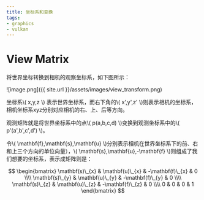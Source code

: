 ```yaml
---
title: 坐标系和变换
tags: 
- graphics
- vulkan
---
```


# View Matrix

将世界坐标转换到相机的观察坐标系，如下图所示：

![image.png]({{ site.url }}/assets/images/view_transform.png)

坐标系\\( x,y,z \\) 表示世界坐标系，而右下角的\\( x',y',z' \\)则表示相机的坐标系，相机坐标系xyz分别对应相机的右、上、后等方向。

观测矩阵就是将世界坐标系中的点\\( p(a,b,c,d) \\)变换到观测坐标系中的\\( p'(a',b',c',d') \\)。

令\\( \mathbf{f},\mathbf{s},\mathbf{u} \\)分别表示相机在世界坐标系下的前、右和上三个方向的单位向量），\\( \mathbf{s},\mathbf{u},-\mathbf{f} \\)则组成了我们想要的坐标系，表示成矩阵则是：

$$ \begin{bmatrix}
\mathbf(s)\_{x} & \mathbf(u)\_{x} & -\mathbf(f)\_{x} & 0 \\\\
\mathbf(s)\_{y} & \mathbf(u)\_{y} & -\mathbf(f)\_{y} & 0 \\\\
\mathbf(s)\_{z} & \mathbf(u)\_{z} & -\mathbf(f)\_{z} & 0 \\\\
0 & 0 & 0 & 1
\end{bmatrix} $$

